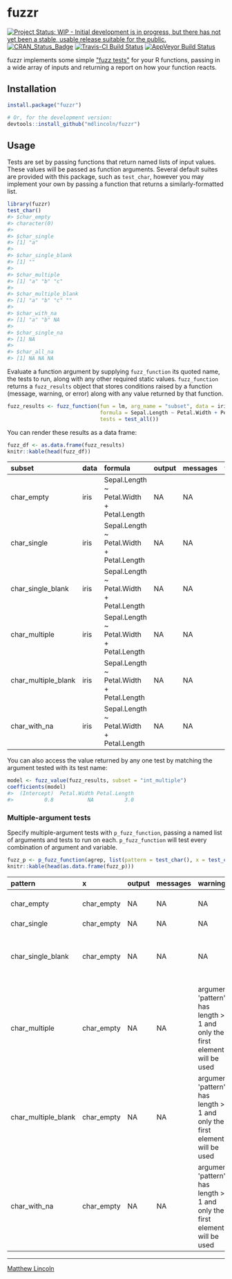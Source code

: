 
<!-- README.md is generated from README.Rmd. Please edit that file -->
fuzzr
=====

[![Project Status: WIP - Initial development is in progress, but there has not yet been a stable, usable release suitable for the public.](http://www.repostatus.org/badges/latest/active.svg)](http://www.repostatus.org/#active) [![CRAN\_Status\_Badge](http://www.r-pkg.org/badges/version/fuzzr)](https://cran.r-project.org/package=fuzzr) [![Travis-CI Build Status](https://travis-ci.org/mdlincoln/fuzzr.svg?branch=master)](https://travis-ci.org/mdlincoln/fuzzr) [![AppVeyor Build Status](https://ci.appveyor.com/api/projects/status/github/mdlincoln/fuzzr?branch=master&svg=true)](https://ci.appveyor.com/project/mdlincoln/fuzzr)

fuzzr implements some simple ["fuzz tests"](https://en.wikipedia.org/wiki/Fuzz_testing) for your R functions, passing in a wide array of inputs and returning a report on how your function reacts.

Installation
------------

``` r
install.package("fuzzr")

# Or, for the development version:
devtools::install_github("mdlincoln/fuzzr")
```

Usage
-----

Tests are set by passing functions that return named lists of input values. These values will be passed as function arguments. Several default suites are provided with this package, such as `test_char`, however you may implement your own by passing a function that returns a similarly-formatted list.

``` r
library(fuzzr)
test_char()
#> $char_empty
#> character(0)
#> 
#> $char_single
#> [1] "a"
#> 
#> $char_single_blank
#> [1] ""
#> 
#> $char_multiple
#> [1] "a" "b" "c"
#> 
#> $char_multiple_blank
#> [1] "a" "b" "c" "" 
#> 
#> $char_with_na
#> [1] "a" "b" NA 
#> 
#> $char_single_na
#> [1] NA
#> 
#> $char_all_na
#> [1] NA NA NA
```

Evaluate a function argument by supplying `fuzz_function` its quoted name, the tests to run, along with any other required static values. `fuzz_function` returns a `fuzz_results` object that stores conditions raised by a function (message, warning, or error) along with any value returned by that function.

``` r
fuzz_results <- fuzz_function(fun = lm, arg_name = "subset", data = iris, 
                              formula = Sepal.Length ~ Petal.Width + Petal.Length, 
                              tests = test_all())
```

You can render these results as a data frame:

``` r
fuzz_df <- as.data.frame(fuzz_results)
knitr::kable(head(fuzz_df))
```

| subset                | data | formula                                   | output | messages | warnings | errors           | result\_classes |  results\_index|
|:----------------------|:-----|:------------------------------------------|:-------|:---------|:---------|:-----------------|:----------------|---------------:|
| char\_empty           | iris | Sepal.Length ~ Petal.Width + Petal.Length | NA     | NA       | NA       | 0 (non-NA) cases | NA              |               1|
| char\_single          | iris | Sepal.Length ~ Petal.Width + Petal.Length | NA     | NA       | NA       | 0 (non-NA) cases | NA              |               2|
| char\_single\_blank   | iris | Sepal.Length ~ Petal.Width + Petal.Length | NA     | NA       | NA       | 0 (non-NA) cases | NA              |               3|
| char\_multiple        | iris | Sepal.Length ~ Petal.Width + Petal.Length | NA     | NA       | NA       | 0 (non-NA) cases | NA              |               4|
| char\_multiple\_blank | iris | Sepal.Length ~ Petal.Width + Petal.Length | NA     | NA       | NA       | 0 (non-NA) cases | NA              |               5|
| char\_with\_na        | iris | Sepal.Length ~ Petal.Width + Petal.Length | NA     | NA       | NA       | 0 (non-NA) cases | NA              |               6|

You can also access the value returned by any one test by matching the argument tested with its test name:

``` r
model <- fuzz_value(fuzz_results, subset = "int_multiple")
coefficients(model)
#>  (Intercept)  Petal.Width Petal.Length 
#>          0.8           NA          3.0
```

### Multiple-argument tests

Specify multiple-argument tests with `p_fuzz_function`, passing a named list of arguments and tests to run on each. `p_fuzz_function` will test every combination of argument and variable.

``` r
fuzz_p <- p_fuzz_function(agrep, list(pattern = test_char(), x = test_char()))
knitr::kable(head(as.data.frame(fuzz_p)))
```

| pattern               | x           | output | messages | warnings                                                                     | errors                                         | result\_classes |  results\_index|
|:----------------------|:------------|:-------|:---------|:-----------------------------------------------------------------------------|:-----------------------------------------------|:----------------|---------------:|
| char\_empty           | char\_empty | NA     | NA       | NA                                                                           | invalid 'pattern' argument                     | NA              |               1|
| char\_single          | char\_empty | NA     | NA       | NA                                                                           | NA                                             | integer         |               2|
| char\_single\_blank   | char\_empty | NA     | NA       | NA                                                                           | 'pattern' must be a non-empty character string | NA              |               3|
| char\_multiple        | char\_empty | NA     | NA       | argument 'pattern' has length &gt; 1 and only the first element will be used | NA                                             | integer         |               4|
| char\_multiple\_blank | char\_empty | NA     | NA       | argument 'pattern' has length &gt; 1 and only the first element will be used | NA                                             | integer         |               5|
| char\_with\_na        | char\_empty | NA     | NA       | argument 'pattern' has length &gt; 1 and only the first element will be used | NA                                             | integer         |               6|

------------------------------------------------------------------------

[Matthew Lincoln](http://matthewlincoln.net)
